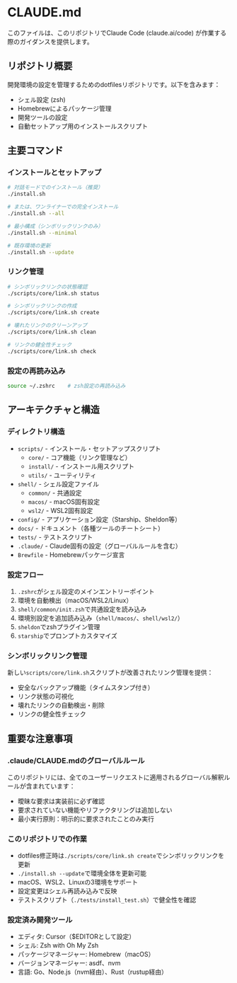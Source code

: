 # CLAUDE.md

このファイルは、このリポジトリでClaude Code (claude.ai/code) が作業する際のガイダンスを提供します。

## リポジトリ概要

開発環境の設定を管理するためのdotfilesリポジトリです。以下を含みます：
- シェル設定 (zsh)
- Homebrewによるパッケージ管理
- 開発ツールの設定
- 自動セットアップ用のインストールスクリプト

## 主要コマンド

### インストールとセットアップ

```bash
# 対話モードでのインストール（推奨）
./install.sh

# または、ワンライナーでの完全インストール
./install.sh --all

# 最小構成（シンボリックリンクのみ）
./install.sh --minimal

# 既存環境の更新
./install.sh --update
```

### リンク管理

```bash
# シンボリックリンクの状態確認
./scripts/core/link.sh status

# シンボリックリンクの作成
./scripts/core/link.sh create

# 壊れたリンクのクリーンアップ
./scripts/core/link.sh clean

# リンクの健全性チェック
./scripts/core/link.sh check
```

### 設定の再読み込み

```bash
source ~/.zshrc    # zsh設定の再読み込み
```

## アーキテクチャと構造

### ディレクトリ構造
- `scripts/` - インストール・セットアップスクリプト
  - `core/` - コア機能（リンク管理など）
  - `install/` - インストール用スクリプト
  - `utils/` - ユーティリティ
- `shell/` - シェル設定ファイル
  - `common/` - 共通設定
  - `macos/` - macOS固有設定
  - `wsl2/` - WSL2固有設定
- `config/` - アプリケーション設定（Starship、Sheldon等）
- `docs/` - ドキュメント（各種ツールのチートシート）
- `tests/` - テストスクリプト
- `.claude/` - Claude固有の設定（グローバルルールを含む）
- `Brewfile` - Homebrewパッケージ宣言

### 設定フロー
1. `.zshrc`がシェル設定のメインエントリーポイント
2. 環境を自動検出（macOS/WSL2/Linux）
3. `shell/common/init.zsh`で共通設定を読み込み
4. 環境別設定を追加読み込み（`shell/macos/`、`shell/wsl2/`）
5. `sheldon`でzshプラグイン管理
6. `starship`でプロンプトカスタマイズ

### シンボリックリンク管理
新しい`scripts/core/link.sh`スクリプトが改善されたリンク管理を提供：
- 安全なバックアップ機能（タイムスタンプ付き）
- リンク状態の可視化
- 壊れたリンクの自動検出・削除
- リンクの健全性チェック

## 重要な注意事項

### .claude/CLAUDE.mdのグローバルルール
このリポジトリには、全てのユーザーリクエストに適用されるグローバル解釈ルールが含まれています：
- 曖昧な要求は実装前に必ず確認
- 要求されていない機能やリファクタリングは追加しない
- 最小実行原則：明示的に要求されたことのみ実行

### このリポジトリでの作業
- dotfiles修正時は`./scripts/core/link.sh create`でシンボリックリンクを更新
- `./install.sh --update`で環境全体を更新可能
- macOS、WSL2、Linuxの3環境をサポート
- 設定変更はシェル再読み込みで反映
- テストスクリプト（`./tests/install_test.sh`）で健全性を確認

### 設定済み開発ツール
- エディタ: Cursor（$EDITORとして設定）
- シェル: Zsh with Oh My Zsh
- パッケージマネージャー: Homebrew（macOS）
- バージョンマネージャー: asdf、nvm
- 言語: Go、Node.js（nvm経由）、Rust（rustup経由）
